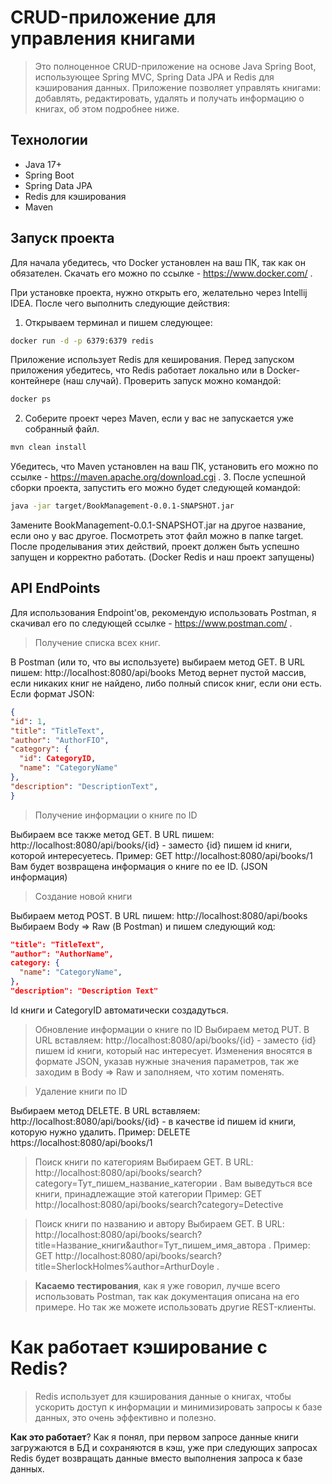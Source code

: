 # CRUD-приложение для управления книгами

> Это полноценное CRUD-приложение на основе Java Spring Boot, использующее Spring MVC, Spring Data JPA и Redis для кэширования данных. Приложение позволяет управлять книгами: добавлять, редактировать, удалять и получать информацию о книгах, об этом подробнее ниже.

## Технологии

- Java 17+
- Spring Boot
- Spring Data JPA
- Redis для кэширования
- Maven

## Запуск проекта

Для начала убедитесь, что Docker установлен на ваш ПК, так как он обязателен. Скачать его можно по ссылке - https://www.docker.com/ .

При установке проекта, нужно открыть его, желательно через Intellij IDEA. После чего выполнить следующие действия:
1. Открываем терминал и пишем следующее:
```bash
docker run -d -p 6379:6379 redis
```
Приложение использует Redis для кеширования. Перед запуском приложения убедитесь, что Redis работает локально или в Docker-контейнере (наш случай).
Проверить запуск можно командой:
```bash
docker ps
```
2. Соберите проект через Maven, если у вас не запускается уже собранный файл.
```bash
mvn clean install
```
Убедитесь, что Maven установлен на ваш ПК, установить его можно по ссылке - https://maven.apache.org/download.cgi .
3. После успешной сборки проекта, запустить его можно будет следующей командой:
```bash
java -jar target/BookManagement-0.0.1-SNAPSHOT.jar
```
Замените BookManagement-0.0.1-SNAPSHOT.jar на другое название, если оно у вас другое. Посмотреть этот файл можно в папке target.
После проделывания этих действий, проект должен быть успешно запущен и корректно работать. (Docker Redis и наш проект запущены)

## API EndPoints
Для использования Endpoint'ов, рекомендую использовать Postman, я скачивал его по следующей ссылке - https://www.postman.com/ .

> Получение списка всех книг.

В Postman (или то, что вы используете) выбираем метод GET.
В URL пишем: http://localhost:8080/api/books
Метод вернет пустой массив, если никаких книг не найдено, либо полный список книг, если они есть.
Если формат JSON:
```JSON
{
"id": 1,
"title": "TitleText",
"author": "AuthorFIO",
"category": {
  "id": CategoryID,
  "name": "CategoryName"
},
"description": "DescriptionText",
}
```
> Получение информации о книге по ID

Выбираем все также метод GET.
В URL пишем: http://localhost:8080/api/books/{id} - заместо {id} пишем id книги, которой интересуетесь. Пример:
GET http://localhost:8080/api/books/1
Вам будет возвращена информация о книге по ее ID. (JSON информация)

> Создание новой книги

Выбираем метод POST. В URL пишем: http://localhost:8080/api/books
Выбираем Body => Raw (В Postman) и пишем следующий код:
```JSON
"title": "TitleText",
"author": "AuthorName",
category: {
  "name": "CategoryName",
},
"description": "Description Text"
```
Id книги и CategoryID автоматически создадуться.

> Обновление информации о книге по ID
Выбираем метод PUT. В URL вставляем: http://localhost:8080/api/books/{id} - заместо {id} пишем id книги, который нас интересует. Изменения вносятся в формате JSON, указав нужные значения параметров, так же заходим в Body => Raw и заполняем, что хотим поменять.

> Удаление книги по ID

Выбираем метод DELETE. В URL вставляем: http://localhost:8080/api/books/{id} - в качестве id пишем id книги, которую нужно удалить.
Пример: DELETE https://localhost:8080/api/books/1

> Поиск книги по категориям
Выбираем GET. В URL: http://localhost:8080/api/books/search?category=Тут_пишем_название_категории .
Вам выведуться все книги, принадлежащие этой категории
Пример: GET http://localhost:8080/api/books/search?category=Detective

> Поиск книги по названию и автору
Выбираем GET. В URL: http://localhost:8080/api/books/search?title=Название_книги&author=Тут_пишем_имя_автора .
Пример: GET http://localhost:8080/api/books/search?title=SherlockHolmes%author=ArthurDoyle .

> **Касаемо тестирования**, как я уже говорил, лучше всего использовать Postman, так как документация описана на его примере. Но так же можете использовать другие REST-клиенты.

# Как работает кэширование с Redis?

> Redis использует для кэширования данные о книгах, чтобы ускорить доступ к информации и минимизировать запросы к базе данных, это очень эффективно и полезно.

**Как это работает**? Как я понял, при первом запросе данные книги загружаются в БД и сохраняются в кэш, уже при следующих запросах Redis будет возвращать данные вместо выполнения запроса к базе данных.
